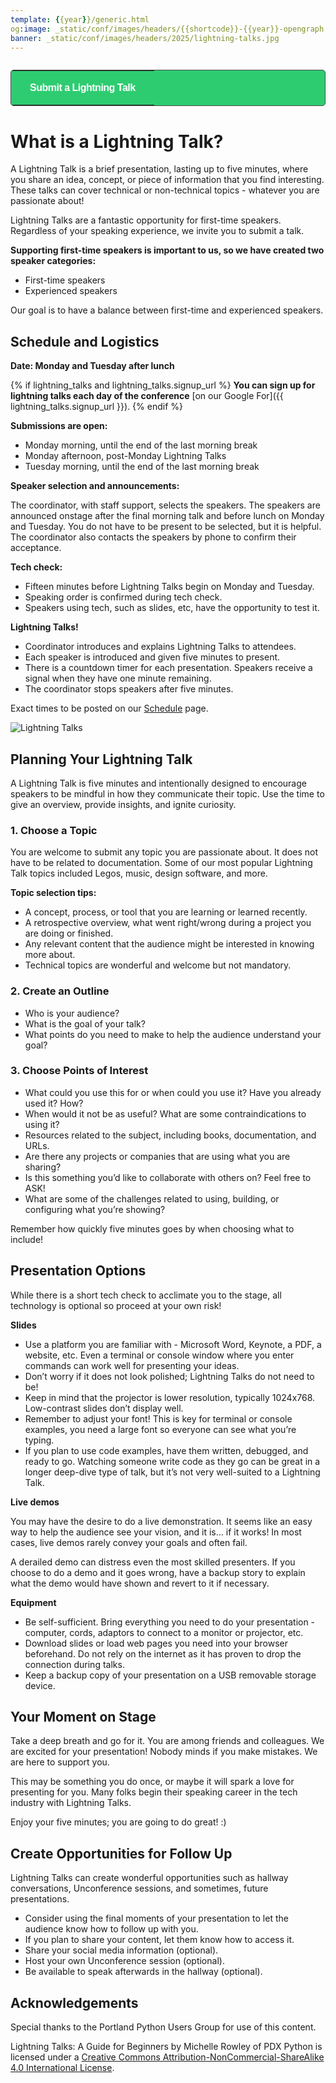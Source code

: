 ```yaml
---
template: {{year}}/generic.html
og:image: _static/conf/images/headers/{{shortcode}}-{{year}}-opengraph.jpg
banner: _static/conf/images/headers/2025/lightning-talks.jpg
---
```


<p style="margin: 2em 0;">
<table border="0" cellpadding="0" cellspacing="0" style="background-color:#2ECC71; border:1px solid #4a4a4a; border-radius:5px;">
<tr>
  <td align="center" valign="middle" style="color:#FFFFFF; font-family:Helvetica, Arial, sans-serif; font-size:16px; font-weight:bold; letter-spacing:-.5px; line-height:150%; padding-top:15px; padding-right:30px; padding-bottom:15px; padding-left:30px;">
     <a href="{{ lightning_talks.signup_url }}" target="_blank" style="color:#FFFFFF; text-decoration:none; border-bottom: none;">Submit a Lightning Talk</a>
  </td>
</tr>
</table>
</p>

# What is a Lightning Talk?

A Lightning Talk is a brief presentation, lasting up to five minutes, where you share an idea, concept, or piece of information that you find interesting. These talks can cover technical or non-technical topics - whatever you are passionate about!

Lightning Talks are a fantastic opportunity for first-time speakers. Regardless of your speaking experience, we invite you to submit a talk.


**Supporting first-time speakers is important to us, so we have created two speaker categories:**

- First-time speakers
- Experienced speakers

Our goal is to have a balance between first-time and experienced speakers. 

## Schedule and Logistics

**Date: Monday and Tuesday after lunch**

{% if lightning_talks and lightning_talks.signup_url %}
**You can sign up for lightning talks each day of the conference** [on our Google For]({{ lightning_talks.signup_url }}).
{% endif %}

**Submissions are open:**

- Monday morning, until the end of the last morning break
- Monday afternoon, post-Monday Lightning Talks
- Tuesday morning, until the end of the last morning break

**Speaker selection and announcements:**

The coordinator, with staff support, selects the speakers. The speakers are announced onstage after the final morning talk and before lunch on Monday and Tuesday. You do not have to be present to be selected, but it is helpful. The coordinator also contacts the speakers by phone to confirm their acceptance. 

**Tech check:**
- Fifteen minutes before Lightning Talks begin on Monday and Tuesday.
- Speaking order is confirmed during tech check.
- Speakers using tech, such as slides, etc, have the opportunity to test it.

**Lightning Talks!**

- Coordinator introduces and explains Lightning Talks to attendees.
- Each speaker is introduced and given five minutes to present.
- There is a countdown timer for each presentation. Speakers receive a signal when they have one minute remaining.
- The coordinator stops speakers after five minutes.

Exact times to be posted on our [Schedule](/conf/{{shortcode}}/{{year}}/schedule) page.

![Lightning Talks](/_static/conf/images/pics/2025/lightning-talks.jpg)

## Planning Your Lightning Talk

A Lightning Talk is five minutes and intentionally designed to encourage speakers to be mindful in how they communicate their topic. Use the time to give an overview, provide insights, and ignite curiosity.

### 1. Choose a Topic

You are welcome to submit any topic you are passionate about. It does not have to be related to documentation. Some of our most popular Lightning Talk topics included Legos, music, design software, and more.

**Topic selection tips:**

- A concept, process, or tool that you are learning or learned recently.
- A retrospective overview, what went right/wrong during a project you are doing or finished.
- Any relevant content that the audience might be interested in knowing more about.
- Technical topics are wonderful and welcome but not mandatory.

### 2. Create an Outline

- Who is your audience?
- What is the goal of your talk?
- What points do you need to make to help the audience understand your goal?

### 3. Choose Points of Interest

- What could you use this for or when could you use it? Have you already used it? How?
- When would it not be as useful? What are some contraindications to using it?
- Resources related to the subject, including books, documentation, and URLs.
- Are there any projects or companies that are using what you are sharing?
- Is this something you’d like to collaborate with others on? Feel free to ASK!
- What are some of the challenges related to using, building, or configuring what you’re showing?

Remember how quickly five minutes goes by when choosing what to include!

## Presentation Options

While there is a short tech check to acclimate you to the stage, all technology is optional so proceed at your own risk!

**Slides**

- Use a platform you are familiar with - Microsoft Word, Keynote, a PDF, a website, etc. Even a terminal or console window where you enter commands can work well for presenting your ideas.
- Don’t worry if it does not look polished; Lightning Talks do not need to be!
- Keep in mind that the projector is lower resolution, typically 1024x768. Low-contrast slides don’t display well.
- Remember to adjust your font! This is key for terminal or console examples, you need a large font so everyone can see what you’re typing.
- If you plan to use code examples, have them written, debugged, and ready to go. Watching someone write code as they go can be great in a longer deep-dive type of talk, but it’s not very well-suited to a Lightning Talk.

**Live demos**

You may have the desire to do a live demonstration. It seems like an easy way to help the audience see your vision, and it is… if it works! In most cases, live demos rarely convey your goals and often fail.

A derailed demo can distress even the most skilled presenters. If you choose to do a demo and it goes wrong, have a backup story to explain what the demo would have shown and revert to it if necessary.

**Equipment**

- Be self-sufficient. Bring everything you need to do your presentation - computer, cords, adaptors to connect to a monitor or projector, etc.
- Download slides or load web pages you need into your browser beforehand. Do not rely on the internet as it has proven to drop the connection during talks.
- Keep a backup copy of your presentation on a USB removable storage device.

## Your Moment on Stage

Take a deep breath and go for it. You are among friends and colleagues. We are excited for your presentation! Nobody minds if you make mistakes. We are here to support you.

This may be something you do once, or maybe it will spark a love for presenting for you. Many folks begin their speaking career in the tech industry with Lightning Talks.

Enjoy your five minutes; you are going to do great! :)

## Create Opportunities for Follow Up
Lightning Talks can create wonderful opportunities such as hallway conversations, Unconference sessions, and sometimes, future presentations.

- Consider using the final moments of your presentation to let the audience know how to follow up with you.
- If you plan to share your content, let them know how to access it.
- Share your social media information (optional).
- Host your own Unconference session (optional).
- Be available to speak afterwards in the hallway (optional).

## Acknowledgements
Special thanks to the Portland Python Users Group for use of this content.

Lightning Talks: A Guide for Beginners by Michelle Rowley of PDX Python is licensed under a [Creative Commons Attribution-NonCommercial-ShareAlike 4.0 International License](https://creativecommons.org/licenses/by-nc-sa/4.0/).
